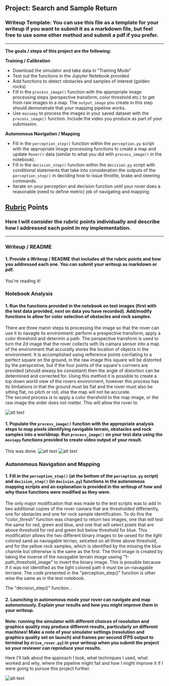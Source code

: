 ## Project: Search and Sample Return
### Writeup Template: You can use this file as a template for your writeup if you want to submit it as a markdown file, but feel free to use some other method and submit a pdf if you prefer.

---


**The goals / steps of this project are the following:**  

**Training / Calibration**  

* Download the simulator and take data in "Training Mode"
* Test out the functions in the Jupyter Notebook provided
* Add functions to detect obstacles and samples of interest (golden rocks)
* Fill in the `process_image()` function with the appropriate image processing steps (perspective transform, color threshold etc.) to get from raw images to a map.  The `output_image` you create in this step should demonstrate that your mapping pipeline works.
* Use `moviepy` to process the images in your saved dataset with the `process_image()` function.  Include the video you produce as part of your submission.

**Autonomous Navigation / Mapping**

* Fill in the `perception_step()` function within the `perception.py` script with the appropriate image processing functions to create a map and update `Rover()` data (similar to what you did with `process_image()` in the notebook). 
* Fill in the `decision_step()` function within the `decision.py` script with conditional statements that take into consideration the outputs of the `perception_step()` in deciding how to issue throttle, brake and steering commands. 
* Iterate on your perception and decision function until your rover does a reasonable (need to define metric) job of navigating and mapping.  

[//]: # (Image References)

[image1]: ./misc/rover_image.jpg
[image2]: ./calibration_images/example_grid1.jpg
[image3]: ./calibration_images/example_rock1.jpg 
[movie1]: C:/Users/Daniel/Desktop/RoboND-Rover-Project-master/output

## [Rubric](https://review.udacity.com/#!/rubrics/916/view) Points
### Here I will consider the rubric points individually and describe how I addressed each point in my implementation.  

---
### Writeup / README

#### 1. Provide a Writeup / README that includes all the rubric points and how you addressed each one.  You can submit your writeup as markdown or pdf.  

You're reading it!

### Notebook Analysis
#### 1. Run the functions provided in the notebook on test images (first with the test data provided, next on data you have recorded). Add/modify functions to allow for color selection of obstacles and rock samples.

There are three manin steps to processing the image so that the rover can use it to navagte its environment: perform a prespective transform, apply a color threshold and determin a path.  The perspective transform is used to turn the 2d image that the rover collects with its camara sensor into a map of the environment that accuratly stores the location of objects in the environment.  It is accomplished using refference points corrliating to a perfect square on the ground, in the raw image this square will be distorted by the perspcetive, but if the four points of the square's corrners are provided (should alwasy be consistant) then the angle of distortion can be determined and corrected for.  Using this method it is possible to create a top down world view of the rovers environment, however this process has its limitations in that the ground must be flat and the rover must also be sitting flat, no pitch or roll, else the map will not be accurate.  
  The second process is to apply a color thershold to the map image, or the raw image the order does not matter.  This will allow the rover to

![alt text][image1]

#### 1. Populate the `process_image()` function with the appropriate analysis steps to map pixels identifying navigable terrain, obstacles and rock samples into a worldmap.  Run `process_image()` on your test data using the `moviepy` functions provided to create video output of your result. 

This was done.
![alt text][movie1]
![alt text][image2]
### Autonomous Navigation and Mapping

#### 1. Fill in the `perception_step()` (at the bottom of the `perception.py` script) and `decision_step()` (in `decision.py`) functions in the autonomous mapping scripts and an explanation is provided in the writeup of how and why these functions were modified as they were.

The only major modification that was made to the test scripts was to add in two additional copies of the rover camara that are thresholded differiently, one for obstacles and one for rock sample identification. To do this the "color_thresh" function was changed to return two images, one that will test the same for red, green and blue, and one that will select pixels that are above threshold for red and green but below threshold for blue.  This modification allows the two different binary images to be uesed for the light colored sand as naviagable terrian, selceted on all three above threshold, and for the yellow rock samples, which is identified by the missing the blue channle but otherwise is the same as the first.  The third image is created by taking the inverse of the navagable terrain image useing "1-path_threshold_image" to invert the binary image. This is possible because if it was not identified as the light colored path it must be un-navagable terriane.  The code presented in the "perception_step()" function is other wise the same as in the test notebook.

The "decision_step()" funciton...

#### 2. Launching in autonomous mode your rover can navigate and map autonomously.  Explain your results and how you might improve them in your writeup.  



**Note: running the simulator with different choices of resolution and graphics quality may produce different results, particularly on different machines!  Make a note of your simulator settings (resolution and graphics quality set on launch) and frames per second (FPS output to terminal by `drive_rover.py`) in your writeup when you submit the project so your reviewer can reproduce your results.**

Here I'll talk about the approach I took, what techniques I used, what worked and why, where the pipeline might fail and how I might improve it if I were going to pursue this project further.  



![alt text][image3]


